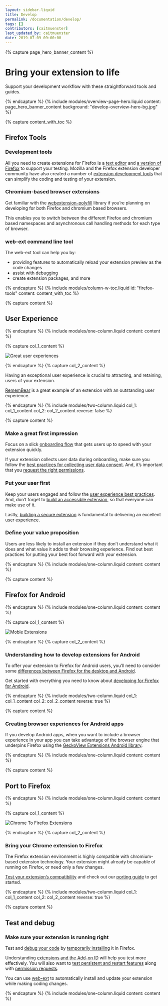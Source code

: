 ```yaml
---
layout: sidebar.liquid
title: Develop
permalink: /documentation/develop/
tags: []
contributors: [caitmuenster]
last_updated_by: caitmuenster
date: 2019-07-09 09:00:00
---
```


<!-- Overview Page Hero Banner -->

{% capture page_hero_banner_content %}

# Bring your extension to life

Support your development workflow with these straightforward tools and guides.

{% endcapture %}
{% include modules/overview-page-hero.liquid
	content: page_hero_banner_content
	background: "develop-overview-hero-bg.jpg"
%}

<!-- END: Overview Page Hero Banner -->

<!-- Content with Table of Contents Module -->

{% capture content_with_toc %}

## Firefox Tools

### Development tools

All you need to create extensions for Firefox is a [text editor](https://developer.mozilla.org/docs/Learn/Common_questions/Available_text_editors) and [a version of Firefox](/documentation/develop/choosing-a-firefox-version-for-extension-development/) to support your testing. Mozilla and the Firefox extension developer community have also created a number of [extension development tools](/documentation/develop/browser-extension-development-tools/) that can simplify the coding and testing of your extension.

### Chromium-based browser extensions

Get familiar with the [webextension-polyfill](https://github.com/mozilla/webextension-polyfill) library if you’re planning on developing for both Firefox and chromium based browsers.

This enables you to switch between the different Firefox and chromium based namespaces and asynchronous call handling methods for each type of browser.

### web-ext command line tool

The web-ext tool can help you by:

- providing features to automatically reload your extension preview as the code changes
- assist with debugging
- create extension packages, and more

{% endcapture %}
{% include modules/column-w-toc.liquid
	id: "firefox-tools"
	content: content_with_toc
%}

<!-- END: Content with Table of Contents -->

<!-- Page section container -->

<section id="user-experience" class="page-section-container">

<!-- Single Column Body Module -->

{% capture content %}

## User Experience

{% endcapture %}
{% include modules/one-column.liquid
	content: content
%}

<!-- END: Single Column Body Module -->

<!-- Two Column Body Module -->

{% capture col_1_content %}

![Great user experiences](/assets/img/documentation/develop/GreatUserExperiences_promo.jpg)

{% endcapture %}
{% capture col_2_content %}

Having an exceptional user experience is crucial to attracting, and retaining, users of your extension.

[RememBear](https://addons.mozilla.org/firefox/addon/remembear-app/) is a great example of an extension with an outstanding user experience.

{% endcapture %}
{% include modules/two-column.liquid
	col_1: col_1_content
	col_2: col_2_content
	reverse: false
%}

<!-- END: Two Column Body Module -->

<!-- Single Column Body Module -->

{% capture content %}

### Make a great first impression

Focus on a slick [onboarding flow](/documentation/develop/onboard-upboard-offboard-users/) that gets users up to speed with your extension quickly.

If your extension collects user data during onboarding, make sure you follow the [best practices for collecting user data consent](/documentation/develop/best-practices-for-collecting-user-data-consents/). And, it’s important that you [request the right permissions](/documentation/develop/request-the-right-permissions/).

### Put your user first

Keep your users engaged and follow the [user experience best practices](/documentation/develop/user-experience-best-practices/). And, don’t forget to [build an accessible extension](/documentation/develop/build-an-accessible-extension/), so that everyone can make use of it.

Lastly, [building a secure extension](/documentation/develop/build-a-secure-extension/) is fundamental to delivering an excellent user experience.

### Define your value proposition

Users are less likely to install an extension if they don’t understand what it does and what value it adds to their browsing experience.
Find out best practices for putting your best foot forward with your extension.

{% endcapture %}
{% include modules/one-column.liquid
	content: content
%}

<!-- END: Single Column Body Module -->

</section>

<!-- END: Page section container -->

<!-- Page section container -->

<section id="firefox-for-android" class="page-section-container">

<!-- Single Column Body Module -->

{% capture content %}

## Firefox for Android

{% endcapture %}
{% include modules/one-column.liquid
	content: content
%}

<!-- END: Single Column Body Module -->

<!-- Two Column Body Module -->

{% capture col_1_content %}

![Moble Extensions](/assets/img/documentation/develop/MobleExtensions_promo.png)

{% endcapture %}
{% capture col_2_content %}

### Understanding how to develop extensions for Android

To offer your extension to Firefox for Android users, you’ll need to consider some [differences between Firefox for the desktop and Android](/documentation/develop/differences-between-desktop-and-android-extensions/).

Get started with everything you need to know about [developing for Firefox for Android](/documentation/develop/developing-extensions-for-firefox-for-android/).

{% endcapture %}
{% include modules/two-column.liquid
	col_1: col_1_content
	col_2: col_2_content
	reverse: true
%}

<!-- END: Two Column Body Module -->

<!-- Single Column Body Module -->

{% capture content %}

### Creating browser experiences for Android apps

If you develop Android apps, when you want to include a browser experience in your app you can take advantage of the browser engine that underpins Firefox using the [GeckoView Extensions Android library](https://github.com/mozilla/geckoview).

{% endcapture %}
{% include modules/one-column.liquid
	content: content
%}

<!-- END: Single Column Body Module -->

</section>

<!-- END: Page section container -->

<!-- Page section container -->

<section id="port-to-firefox" class="page-section-container">

<!-- Single Column Body Module -->

{% capture content %}

## Port to Firefox

{% endcapture %}
{% include modules/one-column.liquid
	content: content
%}

<!-- END: Single Column Body Module -->

<!-- Two Column Body Module -->

{% capture col_1_content %}

![Chrome To Firefox Extensions](/assets/img/documentation/develop/ChromeToFirefoxExtensions_promo.png)

{% endcapture %}
{% capture col_2_content %}

### Bring your Chrome extension to Firefox

The Firefox extension environment is highly compatible with chromium-based extension technology. Your extension might already be capable of running on Firefox, or need only a few changes.

[Test your extension’s compatibility](https://www.extensiontest.com/) and check out our [porting guide](/documentation/develop/porting-a-google-chrome-extension/) to get started.

{% endcapture %}
{% include modules/two-column.liquid
	col_1: col_1_content
	col_2: col_2_content
	reverse: true
%}

<!-- END: Two Column Body Module -->

</section>

<!-- END: Page section container -->

<!-- Page section container -->

<section id="test-and-debug" class="page-section-container">

<!-- Single Column Body Module -->

{% capture content %}

## Test and debug

### Make sure your extension is running right

Test and [debug your code](/documentation/develop/debugging/) by [temporarily installing](/documentation/develop/temporary-installation-in-firefox/) it in Firefox.

Understanding [extensions and the Add-on ID](/documentation/develop/extensions-and-the-add-on-id/) will help you test more effectively. You will also want to [test persistent and restart features](/documentation/develop/testing-persistent-and-restart-features/) along with [permission requests](/documentation/develop/test-permission-requests/).

You can use [web-ext](/documentation/develop/getting-started-with-web-ext/) to automatically install and update your extension while making coding changes.

{% endcapture %}
{% include modules/one-column.liquid
	content: content
%}

<!-- END: Single Column Body Module -->

</section>

<!-- END: Page section container -->
